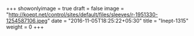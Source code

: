 +++
showonlyimage = true
draft = false
image = "http://koept.net/control/sites/default/files/sleeves/r-1951330-1254587106.jpeg"
date = "2016-11-05T18:25:22+05:30"
title = "Inept-1315"
weight = 0
+++
